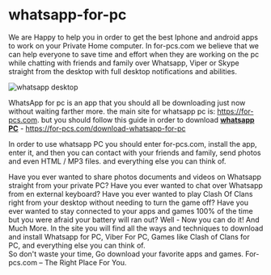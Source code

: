 # whatsapp-for-pc
We are Happy to help you in order to get the best Iphone and android apps to work on your Private Home computer.
In for-pcs.com we believe that we can help everyone to save time and effort when they are working on the pc while chatting with friends and family over Whatsapp, Viper or Skype straight from the desktop with full desktop notifications and abilities.

<img src="https://github.com/Aluxian/WhatsApp-Desktop/raw/master/screenshot.png" title="whatsapp desktop" />

WhatsApp for pc is an app that you should all be downloading just now without waiting farther more.
the main site for whatsapp pc is: https://for-pcs.com.
but you should follow this guide in order to download <a href="https://for-pcs.com/download-whatsapp-for-pc" title="whatsapp pc"><b>whatsapp PC</b></a> - https://for-pcs.com/download-whatsapp-for-pc

In order to use whatsapp PC you should enter for-pcs.com, install the app, enter it, and then you can contact with your friends and family, send photos and even HTML / MP3 files. and everything else you can think of.

Have you ever wanted to share photos documents and videos on Whatsapp straight from your private PC?
Have you ever wanted to chat over Whatsapp from en external keyboard?
Have you ever wanted to play Clash Of Clans right from your desktop without needing to turn the game off?
Have you ever wanted to stay connected to your apps and games 100% of the time but you were afraid your battery will ran out?
Well -  Now you can do it!
And Much More.
In the site you will find all the ways and techniques to download and install Whatsapp for PC, Viber For PC, Games like Clash of Clans for PC, and everything else you can think of.  
So don't waste your time, Go download your favorite apps and games.
For-pcs.com – The Right Place For You.

